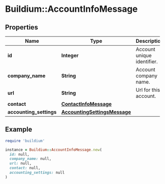 # Buildium::AccountInfoMessage

## Properties

| Name | Type | Description | Notes |
| ---- | ---- | ----------- | ----- |
| **id** | **Integer** | Account unique identifier. | [optional] |
| **company_name** | **String** | Account company name. | [optional] |
| **url** | **String** | Url for this account. | [optional] |
| **contact** | [**ContactInfoMessage**](ContactInfoMessage.md) |  | [optional] |
| **accounting_settings** | [**AccountingSettingsMessage**](AccountingSettingsMessage.md) |  | [optional] |

## Example

```ruby
require 'buildium'

instance = Buildium::AccountInfoMessage.new(
  id: null,
  company_name: null,
  url: null,
  contact: null,
  accounting_settings: null
)
```

